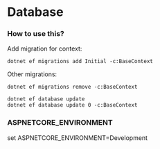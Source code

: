 # Database

### How to use this?
Add migration for context:
```
dotnet ef migrations add Initial -c:BaseContext
```
Other migrations:
```
dotnet ef migrations remove -c:BaseContext

dotnet ef database update
dotnet ef database update 0 -c:BaseContext
```

### ASPNETCORE_ENVIRONMENT
set ASPNETCORE_ENVIRONMENT=Development
